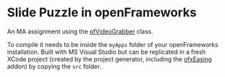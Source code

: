 # Slide Puzzle in openFrameworks

An MA assignment using the [ofVideoGrabber](http://openframeworks.cc/documentation/video/ofVideoGrabber/) class.

To compile it needs to be inside the `myApps` folder of your openFrameworks installation. Built with MS Visual Studio but can be replicated in a fresh XCode project (created by the project generator, including the [ofxEasing](https://github.com/arturoc/ofxEasing) addon) by copying the `src` folder.
